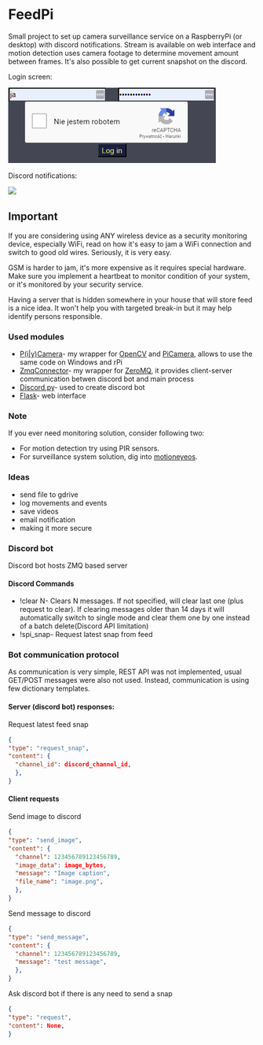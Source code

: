 # FeedPi

Small project to set up camera surveillance service on a RaspberryPi (or desktop) with discord notifications. 
Stream is available on web interface and motion detection uses camera footage to determine movement amount between 
frames. It's also possible to get current snapshot on the discord.


Login screen:

![](docs/img/captcha.PNG)

Discord notifications:

![](docs/img/kuchikopi_.gif)
## Important
If you are considering using ANY wireless device as a security monitoring device, especially WiFi, 
read on how it's easy to jam a WiFi connection and switch to good old wires.
Seriously, it is very easy.

GSM is harder to jam, it's more expensive as it requires special hardware. 
Make sure you implement a heartbeat to monitor condition of your system, or it's monitored by your security service.

Having a server that is hidden somewhere in your house  that will store feed is a nice idea.
It won't help you with targeted break-in but it may help identify persons responsible.

### Used modules
- [P(i|y)Camera](https://github.com/dabku/PiyCamera)- my wrapper for [OpenCV](https://opencv.org/) and [PiCamera](https://picamera.readthedocs.io/en/release-1.13/), allows to use the same code on Windows and rPi
- [ZmqConnector](https://github.com/dabku/ZmqConnector)- my wrapper for [ZeroMQ](http://zeromq.org/), it provides client-server communication betwen discord bot and main process
- [Discord.py](https://github.com/Rapptz/discord.py)- used to create discord bot
- [Flask](http://flask.pocoo.org/)- web interface
### Note

If you ever need monitoring solution, consider following two:
- For motion detection try using PIR sensors.
- For surveillance system solution, dig into [motioneyeos](https://github.com/ccrisan/motioneyeos/wiki).

### Ideas
- send file to gdrive
- log movements and events
- save videos
- email notification
- making it more secure

### Discord bot
Discord bot hosts ZMQ based server 

#### Discord Commands
- !clear N- Clears N messages. If not specified, will clear last one (plus request to clear). 
If clearing messages older than 14 days it will automatically switch to single mode and clear them one by one instead of a batch delete(Discord API limitation)
- !spi_snap- Request latest snap from feed

### Bot communication protocol
As communication is very simple, REST API was not implemented, usual GET/POST messages were also not used.
Instead, communication is using few dictionary templates.

#### Server (discord bot) responses:
Request latest feed snap
```json
{
"type": "request_snap",
"content": {
  "channel_id": discord_channel_id,
  },
}
```
#### Client requests
Send image to discord
```json
{
"type": "send_image",
"content": {
  "channel": 123456789123456789,
  "image_data": image_bytes,
  "message": "Image caption",
  "file_name": "image.png",
  },
}
```
Send message to discord
```json
{
"type": "send_message",
"content": {
  "channel": 123456789123456789,
  "message": "test message",
  },
}
```
Ask discord bot if there is any need to send a snap
```json
{
"type": "request",
"content": None,
}
```
 